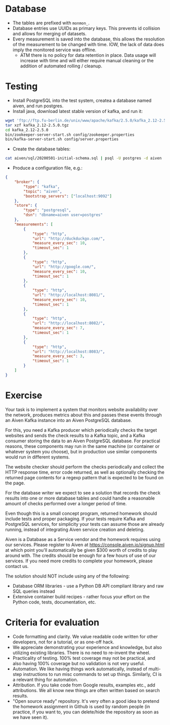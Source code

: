 Database
========

- The tables are prefixed with `monmon_`.
- Database entries use UUIDs as primary keys. This prevents id collision and
  allows for merging of datasets.
- Every measurement is saved into the database, this allows the resolution of
  the measurement to be changed with time. IOW, the lack of data does imply the
  monitored service was offline.
  - ATM there is no policy for data retention in place. Data usage will
    increase with time and will either require manual cleaning or the addition
    of automated rolling / cleanup.

Testing
=======

- Install PostgreSQL into the test system, createa a database named aiven, and
  run postgres.
- Install java, download latest stable version of kafka, and run it:

```sh
wget 'ftp://ftp.fu-berlin.de/unix/www/apache/kafka/2.5.0/kafka_2.12-2.5.0.tgz'
tar xzf kafka_2.12-2.5.0.tgz
cd kafka_2.12-2.5.0
bin/zookeeper-server-start.sh config/zookeeper.properties
bin/kafka-server-start.sh config/server.properties
```

- Create the database tables:

```sh
cat aiven/sql/20200501-initial-schema.sql | psql -U postgres -d aiven
```

- Produce a configuration file, e.g.:

```json
{
    "broker": {
        "type": "kafka",
        "topic": "aiven",
        "bootstrap_servers": ["localhost:9092"]
    },
    "store": {
        "type": "postgresql",
        "dsn": "dbname=aiven user=postgres"
    },
    "measurements": [
        {
            "type": "http",
            "url": "http://duckduckgo.com/",
            "measure_every_sec": 10,
            "timeout_sec": 1
        },
        {
            "type": "http",
            "url": "http://google.com/",
            "measure_every_sec": 10,
            "timeout_sec": 1
        },
        {
            "type": "http",
            "url": "http://localhost:8081/",
            "measure_every_sec": 10,
            "timeout_sec": 1
        },
        {
            "type": "http",
            "url": "http://localhost:8082/",
            "measure_every_sec": 7,
            "timeout_sec": 1
        },
        {
            "type": "http",
            "url": "http://localhost:8083/",
            "measure_every_sec": 3,
            "timeout_sec": 1
        }
    ]
}
```

Exercise
========

Your task is to implement a system that monitors website availability over the
network, produces metrics about this and passes these events through an Aiven
Kafka instance into an Aiven PostgreSQL database.

For this, you need a Kafka producer which periodically checks the target
websites and sends the check results to a Kafka topic, and a Kafka consumer
storing the data to an Aiven PostgreSQL database. For practical reasons, these
components may run in the same machine (or container or whatever system you
choose), but in production use similar components would run in different
systems.

The website checker should perform the checks periodically and collect the
HTTP response time, error code returned, as well as optionally checking the
returned page contents for a regexp pattern that is expected to be found on the
page.

For the database writer we expect to see a solution that records the check
results into one or more database tables and could handle a reasonable amount
of checks performed over a longer period of time.

Even though this is a small concept program, returned homework should include
tests and proper packaging. If your tests require Kafka and PostgreSQL
services, for simplicity your tests can assume those are already running,
instead of integrating Aiven service creation and deleting.

Aiven is a Database as a Service vendor and the homework requires using our
services. Please register to Aiven at https://console.aiven.io/signup.html at
which point you'll automatically be given $300 worth of credits to play around
with. The credits should be enough for a few hours of use of our services. If
you need more credits to complete your homework, please contact us.

The solution should NOT include using any of the following:

- Database ORM libraries - use a Python DB API compliant library and raw SQL
  queries instead
- Extensive container build recipes - rather focus your effort on the Python
  code, tests, documentation, etc.

Criteria for evaluation
=======================

- Code formatting and clarity. We value readable code written for other
  developers, not for a tutorial, or as one-off hack.
- We appreciate demonstrating your experience and knowledge, but also utilizing
  existing libraries. There is no need to re-invent the wheel.
- Practicality of testing. 100% test coverage may not be practical, and also
  having 100% coverage but no validation is not very useful.
- Automation. We like having things work automatically, instead of multi-step
  instructions to run misc commands to set up things. Similarly, CI is a
  relevant thing for automation.
- Attribution. If you take code from Google results, examples etc., add
  attributions. We all know new things are often written based on search
  results.
- "Open source ready" repository. It's very often a good idea to pretend the
  homework assignment in Github is used by random people (in practice, if you
  want to, you can delete/hide the repository as soon as we have seen it).
